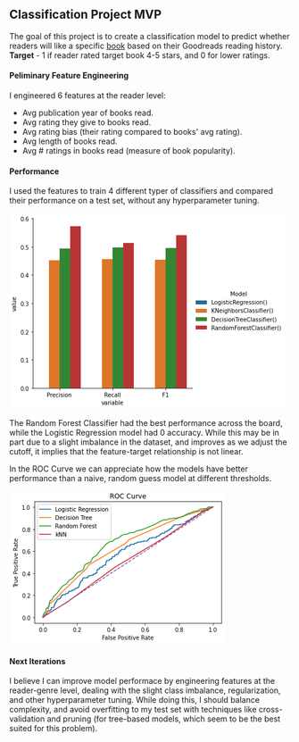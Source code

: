 ## Classification Project MVP
The goal of this project is to create a classification model to predict whether readers will like a specific [book](https://www.goodreads.com/book/show/1162022.On_the_Jellicoe_Road) based on their Goodreads reading history.
**Target** - 1 if reader rated target book 4-5 stars, and 0 for lower ratings.

#### Peliminary Feature Engineering
I engineered 6 features at the reader level:
- Avg publication year of books read.
- Avg rating they give to books read.
- Avg rating bias (their rating compared to books' avg rating).
- Avg length of books read.
- Avg \# ratings in books read (measure of book popularity).

#### Performance
I used the features to train 4 different typer of classifiers and compared their performance on a test set, without any hyperparameter tuning.

![bar plot](Visualizations/20220115155055.png)

The Random Forest Classifier had the best performance across the board, while the Logistic Regression model had 0 accuracy. While this may be in part due to a slight imbalance in the dataset, and improves as we adjust the cutoff, it implies that the feature-target relationship is not linear.

In the ROC Curve we can appreciate how the models have better performance than a naive, random guess model at different thresholds.

![ROC Curve](Visualizations/20220115160148.png)

#### Next Iterations
I believe I can improve model performace by engineering features at the reader-genre level, dealing with the slight class imbalance, regularization, and other hyperparameter tuning. While doing this, I should balance complexity, and avoid overfitting to my test set with techniques like cross-validation and pruning (for tree-based models, which seem to be the best suited for this problem).
